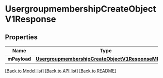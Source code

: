 # UsergroupmembershipCreateObjectV1Response

## Properties
Name | Type | Description | Notes
------------ | ------------- | ------------- | -------------
**mPayload** | [**UsergroupmembershipCreateObjectV1ResponseMPayload**](UsergroupmembershipCreateObjectV1ResponseMPayload.md) |  | 

[[Back to Model list]](../README.md#documentation-for-models) [[Back to API list]](../README.md#documentation-for-api-endpoints) [[Back to README]](../README.md)


